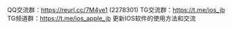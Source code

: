 QQ交流群：https://reurl.cc/7M4ye1 (2278301)
TG交流群：https://t.me/ios_jb
TG频道群：https://t.me/ios_apple_jb
更新IOS软件的使用方法和交流
